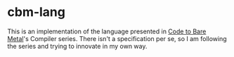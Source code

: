 # cbm-lang

This is an implementation of the language presented in [Code to Bare
Metal](https://www.youtube.com/@CodetoBareMetal-l9x/videos)'s Compiler series.
There isn't a specification per se, so I am following the series and trying to
innovate in my own way.
